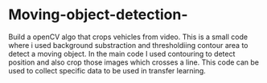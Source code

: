 # Moving-object-detection-
Build a openCV algo that crops vehicles from video.
This is a small code where i used background substraction and thresholdiing contour area to detect a moving object. In the main code 
I used contouring to detect position and also crop those images which crosses a line.
This code can be used to collect specific data to be used in transfer learning.

